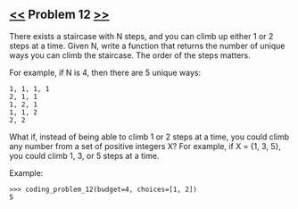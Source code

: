 ## [<<](../11) Problem 12 [>>](../13)

There exists a staircase with N steps, and you can climb up either 1 or 2 steps at a time. Given N, write a
function that returns the number of unique ways you can climb the staircase. The order of the steps matters.

For example, if N is 4, then there are 5 unique ways:

    1, 1, 1, 1
    2, 1, 1
    1, 2, 1
    1, 1, 2
    2, 2

What if, instead of being able to climb 1 or 2 steps at a time, you could climb any number from a set of positive
integers X? For example, if X = {1, 3, 5}, you could climb 1, 3, or 5 steps at a time.

Example:

    >>> coding_problem_12(budget=4, choices=[1, 2])
    5
